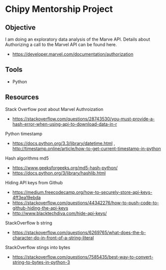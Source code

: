 
# Chipy Mentorship Project

## Objective 

I am doing an exploratory data analysis of the Marve API.
Details about Authorizing a call to the Marvel API can be found here.

- https://developer.marvel.com/documentation/authorization

## Tools

- Python

## Resources

Stack Overflow post about Marvel Authroization 
- https://stackoverflow.com/questions/28743530/you-must-provide-a-hash-error-when-using-api-to-download-data-in-r

Python timestamp 
- https://docs.python.org/3.3/library/datetime.html , http://timestamp.online/article/how-to-get-current-timestamp-in-python

Hash algorithms md5 
- https://www.geeksforgeeks.org/md5-hash-python/ 
- https://docs.python.org/3/library/hashlib.html

Hiding API keys from Github 
- https://medium.freecodecamp.org/how-to-securely-store-api-keys-4ff3ea19ebda
- https://stackoverflow.com/questions/44342276/how-to-push-code-to-github-hiding-the-api-keys 
- http://www.blacktechdiva.com/hide-api-keys/

StackOverflow b string
- https://stackoverflow.com/questions/6269765/what-does-the-b-character-do-in-front-of-a-string-literal

StackOverflow stings into bytes
- https://stackoverflow.com/questions/7585435/best-way-to-convert-string-to-bytes-in-python-3
